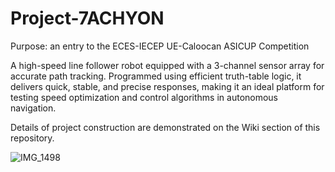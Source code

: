 # Project-7ACHYON
Purpose: an entry to the ECES-IECEP UE-Caloocan ASICUP Competition

A high-speed line follower robot equipped with a 3-channel sensor array for accurate path tracking. Programmed using efficient truth-table logic, it delivers quick, stable, and precise responses, making it an ideal platform for testing speed optimization and control algorithms in autonomous navigation.

Details of project construction are demonstrated on the Wiki section of this repository.

![IMG_1498](https://github.com/user-attachments/assets/e3c89997-7d57-44bc-8429-2c57ed572905)
